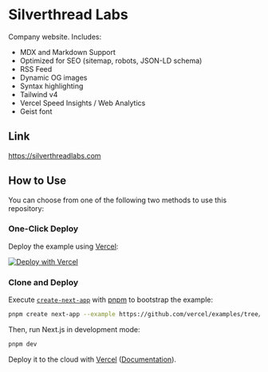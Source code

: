 # Silverthread Labs
 
Company website. Includes: 

- MDX and Markdown Support 
- Optimized for SEO (sitemap, robots, JSON-LD schema)
- RSS Feed
- Dynamic OG images 
- Syntax highlighting
- Tailwind v4
- Vercel Speed Insights / Web Analytics
- Geist font

## Link 

https://silverthreadlabs.com

## How to Use

You can choose from one of the following two methods to use this repository:

### One-Click Deploy 

Deploy the example using [Vercel](https://vercel.com?utm_source=github&utm_medium=readme&utm_campaign=vercel-examples):

[![Deploy with Vercel](https://vercel.com/button)](https://vercel.com/new/clone?repository-url=https://github.com/vercel/examples/tree/main/solutions/blog&project-name=blog&repository-name=blog)

### Clone and Deploy

Execute [`create-next-app`](https://github.com/vercel/next.js/tree/canary/packages/create-next-app) with [pnpm](https://pnpm.io/installation) to bootstrap the example:

```bash
pnpm create next-app --example https://github.com/vercel/examples/tree/main/solutions/blog blog
```

Then, run Next.js in development mode:

```bash
pnpm dev
```

Deploy it to the cloud with [Vercel](https://vercel.com/templates) ([Documentation](https://nextjs.org/docs/app/building-your-application/deploying)).
